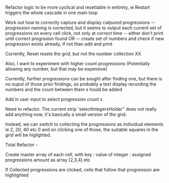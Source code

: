 Refactor logic to be more cyclical and resettable in entirety, ie Restart triggers the whole cascade in one main loop

Work out how to correctly capture and display catpured progressions
-- progression naming is corrected, but it seems to output each current set of progressions on every cell click, not only at correct time
-- either don't print until correct progrssion found
OR
-- create set of numbers and check if new progression exists already, if not than add and print

Currently, Reset resets the grid,  but not the number collection XX

Also, I want to experiment with higher count progressions (Potentially allowing any number, but that may be expensive)


Currently, further progressions can be sought after finding one, but there is no ouput of those prior findings, so probably a text display recording the numbers and the count between them s hould be added

Add in user input to select progression count x

Need to refactor. The current strip 'selectIntegersHolder" does not really add anything now, it's basically a small version of the grid.

Instead, we can switch to collecting the progressions as individual elements ie 2, 20, 40 etc 0 and on clicking one of those, the suitable
squares in the grid will be higlighted.

Total Refactor -

Create master array of each cell, with key : value of integer : assigned progressions amount as array [2,3,4] etc

If Collected progressions are clicked, cells that follow that progression are highlighted 